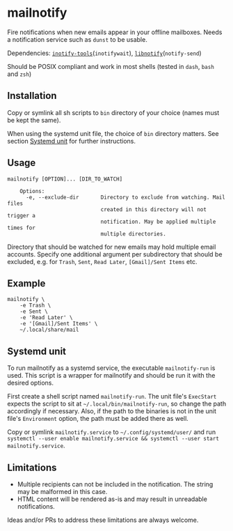 # mailnotify
Fire notifications when new emails appear in your offline mailboxes. Needs a notification service such as `dunst` to be usable.

Dependencies: [`inotify-tools`](https://github.com/inotify-tools/inotify-tools)(`inotifywait`), [`libnotify`](https://github.com/GNOME/libnotify)(`notify-send`)

Should be POSIX compliant and work in most shells (tested in `dash`, `bash` and `zsh`)

## Installation
Copy or symlink all sh scripts to `bin` directory of your choice (names must be kept the same).

When using the systemd unit file, the choice of `bin` directory matters. See section [Systemd unit](#systemd-unit) for further instructions.

## Usage
```
mailnotify [OPTION]... [DIR_TO_WATCH]

    Options:
      -e, --exclude-dir       Directory to exclude from watching. Mail files
                              created in this directory will not trigger a
                              notification. May be applied multiple times for
                              multiple directories.

```

Directory that should be watched for new emails may hold multiple email accounts. Specify one additional argument per subdirectory that should be excluded, e.g. for `Trash`, `Sent`, `Read Later`, `[Gmail]/Sent Items` etc.

## Example
```
mailnotify \
    -e Trash \ 
    -e Sent \
    -e 'Read Later' \
    -e '[Gmail]/Sent Items' \
    ~/.local/share/mail
```

## Systemd unit
To run mailnotify as a systemd service, the executable `mailnotify-run` is used. This script is a wrapper for mailnotify and should be run it with the desired options. 

First create a shell script named `mailnotify-run`. The unit file's `ExecStart` expects the script to sit at `~/.local/bin/mailnotify-run`, so change the path accordingly if necessary. Also, if the path to the binaries is not in the unit file's `Environment` option, the path must be added there as well.

Copy or symlink `mailnotify.service` to `~/.config/systemd/user/` and run `systemctl --user enable mailnotify.service && systemctl --user start mailnotify.service`. 

## Limitations

- Multiple recipients can not be included in the notification. The string may be malformed in this case.
- HTML content will be rendered as-is and may result in unreadable notifications.

Ideas and/or PRs to address these limitations are always welcome.
